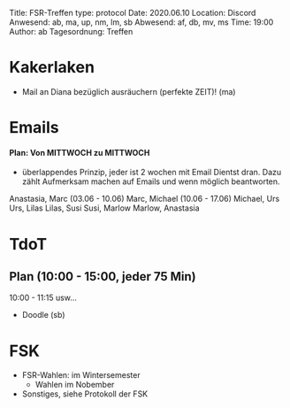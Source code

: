 Title: FSR-Treffen
type: protocol
Date: 2020.06.10
Location: Discord
Anwesend: ab, ma, up, nm, lm, sb
Abwesend: af, db, mv, ms 
Time: 19:00
Author: ab
Tagesordnung: Treffen


# Kakerlaken
- Mail an Diana bezüglich ausräuchern (perfekte ZEIT)! (ma)

# Emails

#### Plan: Von MITTWOCH zu MITTWOCH 
- überlappendes Prinzip, jeder ist 2 wochen mit Email Dientst dran. Dazu zählt Aufmerksam machen auf Emails und wenn möglich beantworten.  


Anastasia, Marc (03.06 - 10.06) 
Marc, Michael (10.06 - 17.06)
Michael, Urs
Urs, Lilas
Lilas, Susi
Susi, Marlow
Marlow, Anastasia 

# TdoT

## Plan (10:00 - 15:00, jeder 75 Min)

10:00 - 11:15
usw...
- Doodle (sb)


# FSK
- FSR-Wahlen: im Wintersemester
    - Wahlen im Nobember
- Sonstiges, siehe Protokoll der FSK

